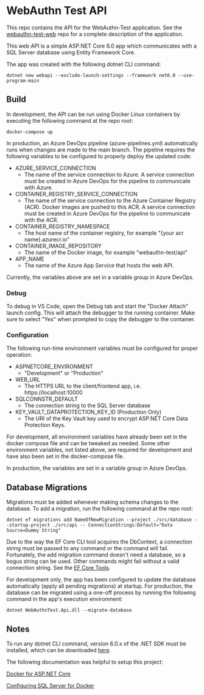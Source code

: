 # WebAuthn Test API
This repo contains the API for the WebAuthn-Test application. See the
[webauthn-test-web](https://github.com/cmg2146/webauthn-test-web) repo for a complete description of the
application.

This web API is a simple <span>ASP.</span>NET Core 6.0 app which communicates with a SQL Server database using
Entity Framework Core.

The app was created with the following dotnet CLI command:

 ```dotnet new webapi --exclude-launch-settings --framework net6.0 --use-program-main```

## Build
In development, the API can be run using Docker Linux containers by executing the following command at the repo root:

```docker-compose up```

In production, an Azure DevOps pipeline (azure-pipelines.yml) automatically runs when changes are made to the main branch.
The pipeline requires the following variables to be configured to properly deploy the updated code:

* AZURE_SERVICE_CONNECTION
  * The name of the service connection to Azure. A service connection must be created in Azure DevOps
  for the pipeline to communicate with Azure.
* CONTAINER_REGISTRY_SERVICE_CONNECTION
  * The name of the service connection to the Azure Container Registry (ACR). Docker images are pushed to this ACR.
  A service connection must be created in Azure DevOps for the pipeline to communicate with the ACR.
* CONTAINER_REGISTRY_NAMESPACE
  * The host name of the container registry, for example "{your acr name}.azurecr.io"
* CONTAINER_IMAGE_REPOSITORY
  * The name of the Docker image, for example "webauthn-test/api"
* APP_NAME
  * The name of the Azure App Service that hosts the web API.

Currently, the variables above are set in a variable group in Azure DevOps.

### Debug
To debug in VS Code, open the Debug tab and start the "Docker Attach" launch config. This will attach the debugger to
the running container. Make sure to select "Yes" when prompted to copy the debugger to the container.

### Configuration
The following run-time environment variables must be configured for proper operation:

* ASPNETCORE_ENVIRONMENT
  * "Development" or "Production"
* WEB_URL
  * The HTTPS URL to the client/frontend app, i.e. https://localhost:10000
* SQLCONNSTR_DEFAULT
  * The connection string to the SQL Server database
* KEY_VAULT_DATAPROTECTION_KEY_ID (Production Only)
  * The URI of the Key Vault key used to encrypt ASP.NET Core Data Protection Keys.

For development, all environment variables have already been set in the docker compose file and can
be tweaked as needed. Some other environment variables, not listed above, are required for development and
have also been set in the docker-compose file.

In production, the variables are set in a variable group in Azure DevOps.

## Database Migrations
Migrations must be added whenever making schema changes to the database. To add a migration, run the following command
at the repo root:

```dotnet ef migrations add NameOfNewMigration --project ./src/database --startup-project ./src/api -- ConnectionStrings:Default="Data Source=Dummy String"```

Due to the way the EF Core CLI tool acquires the DbContext, a connection string must be passed to any command or the
command will fail. Fortunately, the add migration command doesn't need a database, so a bogus string can be used.
Other commands might fail without a valid connection string. See the [EF Core Tools](https://learn.microsoft.com/en-us/ef/core/cli/dotnet).

For development only, the app has been configured to update the database automatically (apply all pending migrations) at startup.
For production, the database can be migrated using a one-off process by running the following command in the app's execution environment:

`dotnet WebAuthnTest.Api.dll --migrate-database`

## Notes

To run any dotnet CLI command, version 6.0.x of the .NET SDK must be installed, which can be downloaded
[here](https://dotnet.microsoft.com/en-us/download/dotnet/6.0).

The following documentation was helpful to setup this project:

[Docker for <span>ASP.</span>NET Core](https://learn.microsoft.com/en-us/aspnet/core/host-and-deploy/docker/building-net-docker-images?view=aspnetcore-6.0)

[Configuring SQL Server for Docker](https://learn.microsoft.com/en-us/sql/linux/sql-server-linux-docker-container-configure)
